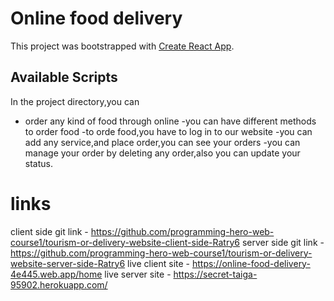 # Online food delivery

This project was bootstrapped with [Create React App](https://github.com/facebook/create-react-app).

## Available Scripts

In the project directory,you can
- order any kind of food through online
-you can have different methods to order food
-to orde food,you have to log in to our website
-you can add any service,and place order,you can see your orders
-you can manage your order by deleting any order,also you can update your status.

# links
client side git link - https://github.com/programming-hero-web-course1/tourism-or-delivery-website-client-side-Ratry6
server side git link - https://github.com/programming-hero-web-course1/tourism-or-delivery-website-server-side-Ratry6
live client site - https://online-food-delivery-4e445.web.app/home
live server site - https://secret-taiga-95902.herokuapp.com/
